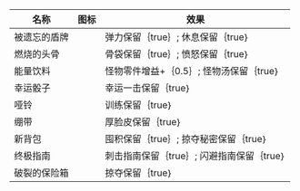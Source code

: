 | 名称  | 图标  | 效果  |
| --- | --- | --- |
| 被遗忘的盾牌 | <i class="mdi mdi-shield-sun"></i> | 弹力保留｛true｝; 休息保留｛true｝ |
| 燃烧的头骨 | <i class="mdi mdi-skull"></i> | 骨袋保留｛true｝; 愤怒保留｛true｝ |
| 能量饮料 | <i class="mdi mdi-bottle-soda"></i> | 怪物零件增益+｛0.5｝; 怪物汤保留｛true｝ |
| 幸运骰子 | <i class="mdi mdi-dice-6"></i> | 幸运一击保留｛true｝ |
| 哑铃 | <i class="mdi mdi-dumbbell"></i> | 训练保留｛true｝ |
| 绷带 | <i class="mdi mdi-bandage"></i> | 厚脸皮保留｛true｝ |
| 新背包 | <i class="mdi mdi-bag-personal"></i> | 囤积保留｛true｝; 掠夺秘密保留｛true｝ |
| 终极指南 | <i class="mdi mdi-book-multiple"></i> | 刺击指南保留｛true｝; 闪避指南保留｛true｝ |
| 破裂的保险箱 | <i class="mdi mdi-safe-square"></i> | 掠夺保留｛true｝ |
